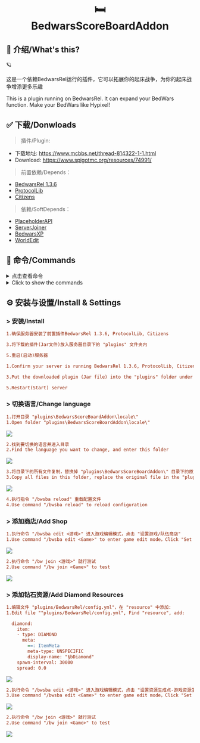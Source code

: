 
<h1 align="center"><br>🛏</br>BedwarsScoreBoardAddon</h1>

## 📌 介绍/What's this?

🪐

这是一个依赖BedwarsRel运行的插件，它可以拓展你的起床战争，为你的起床战争增添更多乐趣  

This is a plugin running on BedwarsRel. It can expand your BedWars function. Make your BedWars like Hypixel!  

## ✅ 下载/Donwloads

> 插件/Plugin:
- 下载地址: https://www.mcbbs.net/thread-814322-1-1.html  
- Download: https://www.spigotmc.org/resources/74991/

> 前置依赖/Depends：
- [BedwarsRel 1.3.6](https://www.spigotmc.org/resources/6799/)
- [ProtocolLib](https://www.spigotmc.org/resources/1997/)
- [Citizens](https://dev.bukkit.org/bukkit-plugins/citizens)

> 依赖/SoftDepends：
- [PlaceholderAPI](https://www.spigotmc.org/resources/6245/)
- [ServerJoiner](https://www.spigotmc.org/resources/53694/)
- [BedwarsXP](https://www.mcbbs.net/thread-667617-1-1.html)
- [WorldEdit](https://dev.bukkit.org/projects/worldedit)

## 📒 命令/Commands
<details>
  <summary>点击查看命令</summary>
 
| 命令 | 描述 | 权限 |
| --------- | ----- | ------- |
| /bwsba  | 显示插件信息 | | |
| /bwsba help  | 显示帮助菜单 | |
| /bwsba reload  | 重新载入配置文件 | bedwarsscoreboardaddon.reload |
| /bwsba upcheck  | 检查版本更新 | bedwarsscoreboardaddon.updatecheck |
| /bwsba edit <游戏>  | 编辑游戏 | bedwarsscoreboardaddon.edit |
| /bwsba shop list <游戏>  | 已设置商店列表 | bedwarsscoreboardaddon.shop.list |
| /bwsba shop remove <ID>  | 移除一个商店 | bedwarsscoreboardaddon.shop.remove |
| /bwsba shop set item <游戏>  | 设置一个道具商店 | bedwarsscoreboardaddon.shop.set |
| /bwsba shop set team <游戏>  | 设置一个队伍商店 | bedwarsscoreboardaddon.shop.set |
| /bwsba spawner list <游戏>  | 队伍资源点列表 | bedwarsscoreboardaddon.spawner.list |
| /bwsba spawner remove <ID>  | 移除队伍资源点 | bedwarsscoreboardaddon.remove.list |
| /bwsba spawner add <游戏> <队伍>  | 添加队伍资源点 | bedwarsscoreboardaddon.add.list |  
</details>
<details>
  <summary>Click to show the commands</summary>

| Command | Description | Permission |
| --------- | ----- | ------- |
| /bwsba  | Plugin info | | |
| /bwsba help  | Get help | |
| /bwsba reload  | Reload configuration | bedwarsscoreboardaddon.reload |
| /bwsba upcheck  | Update check | bedwarsscoreboardaddon.updatecheck |
| /bwsba edit <Game>  | Edit game | bedwarsscoreboardaddon.edit |
| /bwsba shop list <Game>  | Shop list | bedwarsscoreboardaddon.shop.list |
| /bwsba shop remove <ID>  | Remove a shop | bedwarsscoreboardaddon.shop.remove |
| /bwsba shop set item <Game>  | Add a item shop | bedwarsscoreboardaddon.shop.set |
| /bwsba shop set team <Game>  | Add a team shop | bedwarsscoreboardaddon.shop.set |
| /bwsba spawner list <Game>  | Team spawner list | bedwarsscoreboardaddon.spawner.list |
| /bwsba spawner remove <ID>  | Remove a team spawner | bedwarsscoreboardaddon.remove.list |
| /bwsba spawner add <Game> <Team>  | Add a team spawner | bedwarsscoreboardaddon.add.list |
</details>

## ⚙ 安装与设置/Install & Settings
### > 安装/Install

```ini
1.确保服务器安装了前置插件BedwarsRel 1.3.6, ProtocolLib, Citizens  

3.将下载的插件(Jar文件)放入服务器目录下的 "plugins" 文件夹内  

5.重启(启动)服务器  
```

```ini
1.Confirm your server is running BedwarsRel 1.3.6, ProtocolLib, Citizens  

3.Put the downloaded plugin (Jar file) into the "plugins" folder under the server root directory  

5.Restart(Start) server  
```

###  > 切换语言/Change language

```ini
1.打开目录 "plugins\BedwarsScoreBoardAddon\locale\"  
1.Open folder "plugins\BedwarsScoreBoardAddon\locale\"  
```

![](https://raw.githubusercontent.com/TheRamU/BedwarsScoreBoardAddon/master/images/locale.png)

```ini
2.找到要切换的语言并进入目录  
2.Find the language you want to change, and enter this folder  
```

![](https://raw.githubusercontent.com/TheRamU/BedwarsScoreBoardAddon/master/images/language.png)

```ini
3.将目录下的所有文件复制，替换掉 "plugins\BedwarsScoreBoardAddon\" 目录下的原文件  
3.Copy all files in this folder, replace the original file in the "plugins\BedwarsScoreBoardAddon\" folder  
```

![](https://raw.githubusercontent.com/TheRamU/BedwarsScoreBoardAddon/master/images/replace_language.png)

```ini
4.执行指令 "/bwsba reload" 重载配置文件  
4.Use command "/bwsba reload" to reload configuration  
```

###  > 添加商店/Add Shop

```ini
1.执行命令 "/bwsba edit <游戏>" 进入游戏编辑模式，点击 "设置游戏/队伍商店"
1.Use command "/bwsba edit <Game>" to enter game edit mode，Click "Set item/team shop"
```

![](https://raw.githubusercontent.com/TheRamU/BedwarsScoreBoardAddon/master/images/set_shop.png)

```ini
2.执行命令 "/bw join <游戏>" 就行测试
2.Use command "/bw join <Game>" to test
```

![](https://raw.githubusercontent.com/TheRamU/BedwarsScoreBoardAddon/master/images/shop.png)

###  > 添加钻石资源/Add Diamond Resources

```ini
1.编辑文件 "plugins/BedwarsRel/config.yml"，在 "resource" 中添加:
1.Edit file ""plugins/BedwarsRel/config.yml", Find "resource", add:

  diamond:  
    item:  
    - type: DIAMOND  
      meta:  
        ==: ItemMeta  
        meta-type: UNSPECIFIC  
        display-name: "§bDiamond"  
    spawn-interval: 30000  
    spread: 0.0  

```

![](https://raw.githubusercontent.com/TheRamU/BedwarsScoreBoardAddon/master/images/edit_bwr_config.png)

```ini
2.执行命令 "/bwsba edit <游戏>" 进入游戏编辑模式，点击 "设置资源生成点-游戏资源生成点-钻石"
3.Use command "/bwsba edit <Game>" to enter game edit mode，Click "Set resource spawner-Game resource spawner-Diamond"
```

![](https://raw.githubusercontent.com/TheRamU/BedwarsScoreBoardAddon/master/images/add_diamond.png)

```ini
2.执行命令 "/bw join <游戏>" 就行测试
2.Use command "/bw join <Game>" to test
```

![](https://raw.githubusercontent.com/TheRamU/BedwarsScoreBoardAddon/master/images/diamond_generator.png)

